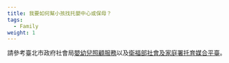 ```yaml
---
title: 我要如何幫小孩找托嬰中心或保母？
tags:
  - Family
weight: 1
---
```

請參考臺北市政府社會局[嬰幼兒照顧服務](https://dosw.gov.taipei/Content_List.aspx?n=E7F1297C3E905941 "至臺北市政府社會局嬰幼兒照顧服務")以及[衛福部社會及家庭署托育媒合平臺](https://ncwisweb.sfaa.gov.tw/home/index "至衛福部社會及家庭署托育媒合平臺")。